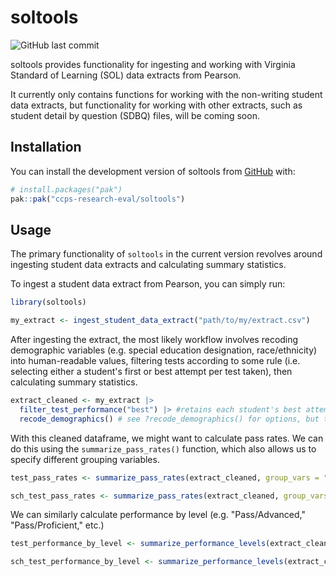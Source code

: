 
# soltools

<!-- badges: start -->
![GitHub last commit](https://img.shields.io/github/last-commit/ccps-research-eval/soltools)

<!-- badges: end -->

soltools provides functionality for ingesting and working with Virginia Standard of Learning (SOL) data extracts from Pearson.

It currently only contains functions for working with the non-writing student data extracts, but functionality for working with other extracts, such as student detail by question (SDBQ) files, will be coming soon.

## Installation

You can install the development version of soltools from [GitHub](https://github.com/) with:

``` r
# install.packages("pak")
pak::pak("ccps-research-eval/soltools")
```

## Usage

The primary functionality of `soltools` in the current version revolves around ingesting student data extracts and calculating summary statistics.

To ingest a student data extract from Pearson, you can simply run:
```r
library(soltools)

my_extract <- ingest_student_data_extract("path/to/my/extract.csv")
```

After ingesting the extract, the most likely workflow involves recoding demographic variables (e.g. special education designation, race/ethnicity) into human-readable values, filtering tests according to some rule (i.e. selecting either a student's first or best attempt per test taken), then calculating summary statistics.

```r
extract_cleaned <- my_extract |>
  filter_test_performance("best") |> #retains each student's best attempt per test
  recode_demographics() # see ?recode_demographics() for options, but the defaults should be acceptable 

```

With this cleaned dataframe, we might want to calculate pass rates. We can do this using the `summarize_pass_rates()` function, which also allows us to specify different grouping variables.

```r
test_pass_rates <- summarize_pass_rates(extract_cleaned, group_vars = "test_name") # get the pass rate for each test

sch_test_pass_rates <- summarize_pass_rates(extract_cleaned, group_vars = c("school_name", "test_name")) # get the pass rate for each test by school

```

We can similarly calculate performance by level (e.g. "Pass/Advanced," "Pass/Proficient," etc.)

```r
test_performance_by_level <- summarize_performance_levels(extract_cleaned, group_vars = "test_name")

sch_test_performance_by_level <- summarize_performance_levels(extract_cleaned, group_vars = c("school_name", "test_name"))

```